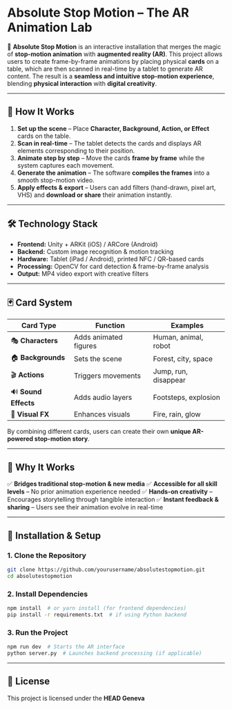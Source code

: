 # **Absolute Stop Motion – The AR Animation Lab**

🚀 **Absolute Stop Motion** is an interactive installation that merges the magic of **stop-motion animation** with **augmented reality (AR)**. This project allows users to create frame-by-frame animations by placing physical **cards** on a table, which are then scanned in real-time by a tablet to generate AR content. The result is a **seamless and intuitive stop-motion experience**, blending **physical interaction** with **digital creativity**.

---

## 🎥 **How It Works**
1. **Set up the scene** – Place **Character, Background, Action, or Effect** cards on the table.
2. **Scan in real-time** – The tablet detects the cards and displays AR elements corresponding to their position.
3. **Animate step by step** – Move the cards **frame by frame** while the system captures each movement.
4. **Generate the animation** – The software **compiles the frames** into a smooth stop-motion video.
5. **Apply effects & export** – Users can add filters (hand-drawn, pixel art, VHS) and **download or share** their animation instantly.

---

## 🛠 **Technology Stack**
- **Frontend:** Unity + ARKit (iOS) / ARCore (Android)
- **Backend:** Custom image recognition & motion tracking
- **Hardware:** Tablet (iPad / Android), printed NFC / QR-based cards
- **Processing:** OpenCV for card detection & frame-by-frame analysis
- **Output:** MP4 video export with creative filters

---

## 🃏 **Card System**
| **Card Type**  | **Function**  | **Examples**  |
|---------------|-------------|-------------|
| 🎭 **Characters** | Adds animated figures | Human, animal, robot |
| 🏠 **Backgrounds** | Sets the scene | Forest, city, space |
| 🎬 **Actions** | Triggers movements | Jump, run, disappear |
| 🔊 **Sound Effects** | Adds audio layers | Footsteps, explosion |
| 🎇 **Visual FX** | Enhances visuals | Fire, rain, glow |

By combining different cards, users can create their own **unique AR-powered stop-motion story**.

---

## 🎨 **Why It Works**
✅ **Bridges traditional stop-motion & new media**
✅ **Accessible for all skill levels** – No prior animation experience needed
✅ **Hands-on creativity** – Encourages storytelling through tangible interaction
✅ **Instant feedback & sharing** – Users see their animation evolve in real-time

---

## 🔧 **Installation & Setup**
### **1. Clone the Repository**
```bash
git clone https://github.com/yourusername/absolutestopmotion.git
cd absolutestopmotion
```
### **2. Install Dependencies**
```bash
npm install  # or yarn install (for frontend dependencies)
pip install -r requirements.txt  # if using Python backend
```
### **3. Run the Project**
```bash
npm run dev  # Starts the AR interface
python server.py  # Launches backend processing (if applicable)
```

---

## 📜 **License**
This project is licensed under the **HEAD Geneva**
